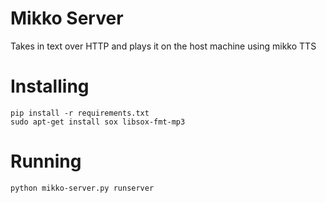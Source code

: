 # Mikko Server

Takes in text over HTTP and plays it on the host machine using mikko TTS

# Installing

```
pip install -r requirements.txt
sudo apt-get install sox libsox-fmt-mp3
```

# Running

```
python mikko-server.py runserver
```
